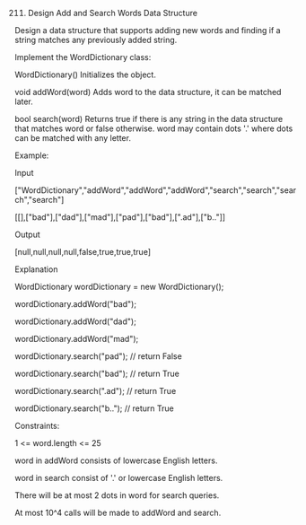 211. Design Add and Search Words Data Structure

Design a data structure that supports adding new words and finding if a string matches any previously added string.

Implement the WordDictionary class:

WordDictionary() Initializes the object.

void addWord(word) Adds word to the data structure, it can be matched later.

bool search(word) Returns true if there is any string in the data structure that matches word or false otherwise. word may contain dots '.' where dots can be matched with any letter.
 

Example:

Input

["WordDictionary","addWord","addWord","addWord","search","search","search","search"]

[[],["bad"],["dad"],["mad"],["pad"],["bad"],[".ad"],["b.."]]

Output

[null,null,null,null,false,true,true,true]

Explanation

WordDictionary wordDictionary = new WordDictionary();

wordDictionary.addWord("bad");

wordDictionary.addWord("dad");

wordDictionary.addWord("mad");

wordDictionary.search("pad"); // return False

wordDictionary.search("bad"); // return True

wordDictionary.search(".ad"); // return True

wordDictionary.search("b.."); // return True
 

Constraints:

1 <= word.length <= 25

word in addWord consists of lowercase English letters.

word in search consist of '.' or lowercase English letters.

There will be at most 2 dots in word for search queries.

At most 10^4 calls will be made to addWord and search.
